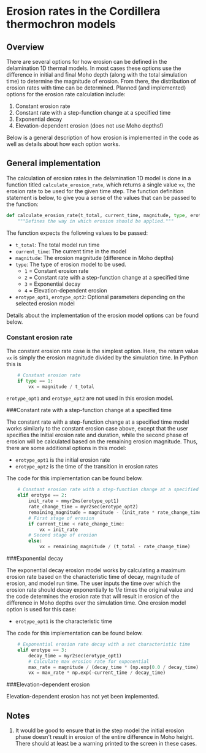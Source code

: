 # Erosion rates in the Cordillera thermochron models

## Overview

There are several options for how erosion can be defined in the delamination 1D thermal models. In most cases these options use the difference in initial and final Moho depth (along with the total simulation time) to determine the magnitude of erosion. From there, the distribution of erosion rates with time can be determined. Planned (and implemented) options for the erosion rate calculation include:

1. Constant erosion rate
2. Constant rate with a step-function change at a specified time
3. Exponential decay
4. Elevation-dependent erosion (does not use Moho depths!)

Below is a general description of how erosion is implemented in the code as well as details about how each option works.

## General implementation

The calculation of erosion rates in the delamination 1D model is done in a function titled `calculate_erosion_rate`, which returns a single value `vx`, the erosion rate to be used for the given time step. The function definition statement is below, to give you a sense of the values that can be passed to the function:

```python
def calculate_erosion_rate(t_total, current_time, magnitude, type, erotype_opt1, erotype_opt2):
    """Defines the way in which erosion should be applied."""
```

The function expects the following values to be passed:

- `t_total`: The total model run time
- `current_time`: The current time in the model
- `magnitude`: The erosion magnitude (difference in Moho depths)
- `type`: The type of erosion model to be used.
  - `1` = Constant erosion rate
  - `2` = Constant rate with a step-function change at a specified time
  - `3` = Exponential decay
  - `4` = Elevation-dependent erosion
- `erotype_opt1`, `erotype_opt2`: Optional parameters depending on the selected erosion model

Details about the implementation of the erosion model options can be found below.

### Constant erosion rate

The constant erosion rate case is the simplest option. Here, the return value `vx` is simply the erosion magnitude divided by the simulation time. In Python this is

```python
    # Constant erosion rate
    if type == 1:
        vx = magnitude / t_total
```

`erotype_opt1` and `erotype_opt2` are not used in this erosion model.

###Constant rate with a step-function change at a specified time

The constant rate with a step-function change at a specified time model works similarly to the constant erosion case above, except that the user specifies the initial erosion rate and duration, while the second phase of erosion will be calculated based on the remaining erosion magnitude. Thus, there are some additional options in this model:

- `erotype_opt1` is the initial erosion rate
- `erotype_opt2` is the time of the transition in erosion rates

The code for this implementation can be found below.

```python
    # Constant erosion rate with a step-function change at a specified time
    elif erotype == 2:
        init_rate = mmyr2ms(erotype_opt1)
        rate_change_time = myr2sec(erotype_opt2)
        remaining_magnitude = magnitude - (init_rate * rate_change_time)
        # First stage of erosion
        if current_time < rate_change_time:
            vx = init_rate
        # Second stage of erosion
        else:
            vx = remaining_magnitude / (t_total - rate_change_time)
```

###Exponential decay

The exponential decay erosion model works by calculating a maximum erosion rate based on the characteristic time of decay, magnitude of erosion, and model run time. The user inputs the time over which the erosion rate should decay exponentially to $1/e$ times the original value and the code determines the erosion rate that will result in erosion of the difference in Moho depths over the simulation time. One erosion model option is used for this case:

- `erotype_opt1` is the characteristic time

The code for this implementation can be found below.

```python
    # Exponential erosion rate decay with a set characteristic time
    elif erotype == 3:
        decay_time = myr2sec(erotype_opt1)
        # Calculate max erosion rate for exponential
        max_rate = magnitude / (decay_time * (np.exp(0.0 / decay_time) - np.exp(-t_total / decay_time)))
        vx = max_rate * np.exp(-current_time / decay_time)
```

###Elevation-dependent erosion

Elevation-dependent erosion has not yet been implemented.

## Notes

1. It would be good to ensure that in the step model the initial erosion phase doesn't result in erosion of the entire difference in Moho height. There should at least be a warning printed to the screen in these cases.